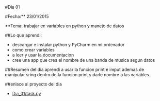 #Dia 01

#Fecha:** 23/01/2015

**Tema: trabajar en variables en python y manejo de datos

##Lo que aprendi:
- descargar e instalar python y PyCharm en mi ordenador
- como crear variables
- a leer y usar la documentacion
- cree una app que crea el nombre de una banda de musica segun datos 

##Resumen del dia
aprendi a usar la funcion print e imput ademas de manipular sring dentro de la funcion print y darle nombre a las variables.

##enlace al proyecto del dia 
- [Dia_01/task.py](https://github.com/leonukeg/100_days_of_code/blob/master/Dia_01/task.py)
